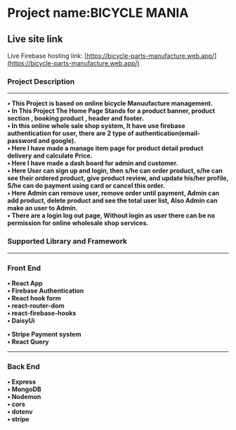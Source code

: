 # Project name:BICYCLE  MANIA

## Live site link
Live Firebase hosting link: [https://bicycle-parts-manufacture.web.app/](https://bicycle-parts-manufacture.web.app/)

### Project Description
***
**• This Project is based on online  bicycle Manuufacture  management.** <br/>
**• In This Project The Home Page Stands for a product banner, product section , booking product , header and footer.** <br/>
**• In this online whole sale shop system, It have use firebase authentication for user, there are 2 type of authentication(email-password and google).** <br/>
**• Here I have made a manage item page for product detail product delivery and calculate Price.** <br/>
**• Here I have made a dash board for admin and customer.** <br/>
**• Here User can sign up and login, then s/he can order product, s/he can see their ordered product, give product review, and update his/her profile, S/he can do payment using card or cancel this order.** <br/>
**• Here Admin can remove user, remove order until payment, Admin can add product, delete product and see the total user list, Also Admin can make an user to Admin.** <br/>
**• There are a login log out page, Without login as user there can be no permission for online wholesale shop services.**

### Supported Library and Framework
***
### Front End
**• React App** <br/>
**• Firebase Authentication** <br/>
**• React hook form** <br/>
**• react-router-dom** <br/>
**• react-firebase-hooks** <br/>
**• DaisyUi** <br/>

**• Stripe Payment system** <br/>
**• React Query** <br/>
***
### Back End
**• Express** <br/>
**• MongoDB** <br/>
**• Nodemon** <br/>
**• cors** <br/>
**• dotenv**<br/>
**• stripe**<br/>

